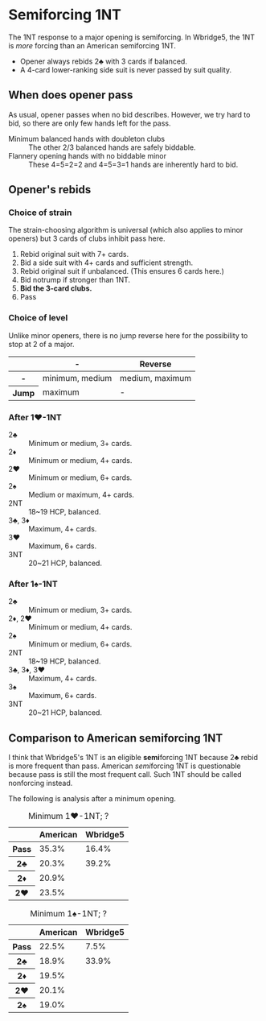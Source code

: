 Semiforcing 1NT
===============
The 1NT response to a major opening is semiforcing.  In Wbridge5, the 1NT is
*more* forcing than an American semiforcing 1NT.

* Opener always rebids 2♣ with 3 cards if balanced.
* A 4-card lower-ranking side suit is never passed by suit quality.

When does opener pass
---------------------
As usual, opener passes when no bid describes.  However, we try hard to bid,
so there are only few hands left for the pass.

<dl>
  <dt>Minimum balanced hands with doubleton clubs</dt>
  <dd>The other 2/3 balanced hands are safely biddable.</dd>

  <dt>Flannery opening hands with no biddable minor</dt>
  <dd>These 4=5=2=2 and 4=5=3=1 hands are inherently hard to bid.</dd>
</dl>

Opener's rebids
---------------
### Choice of strain ###
The strain-choosing algorithm is universal (which also applies to minor
openers) but 3 cards of clubs inhibit pass here.

1. Rebid original suit with 7+ cards.
2. Bid a side suit with 4+ cards and sufficient strength.
3. Rebid original suit if unbalanced. (This ensures 6 cards here.)
4. Bid notrump if stronger than 1NT.
5. **Bid the 3-card clubs.**
6. Pass

### Choice of level ###
Unlike minor openers, there is no jump reverse here for the possibility to stop
at 2 of a major.

<table>
<thead>
<tr><th></th><th>-</th><th>Reverse</th></tr>
</thead>
<tbody>
<tr><th>-</th><td>minimum, medium</td><td>medium, maximum</td></tr>
<tr><th>Jump</th><td>maximum</td><td>-</td></tr>
</tbody>
</table>

### After 1♥-1NT ###
<dl>
  <dt>2♣</dt>
  <dd>Minimum or medium, 3+ cards.</dd>

  <dt>2♦</dt>
  <dd>Minimum or medium, 4+ cards.</dd>

  <dt>2♥</dt>
  <dd>Minimum or medium, 6+ cards.</dd>

  <dt>2♠</dt>
  <dd>Medium or maximum, 4+ cards.</dd>

  <dt>2NT</dt>
  <dd>18~19 HCP, balanced.</dd>

  <dt>3♣, 3♦</dt>
  <dd>Maximum, 4+ cards.</dd>

  <dt>3♥</dt>
  <dd>Maximum, 6+ cards.</dd>

  <dt>3NT</dt>
  <dd>20~21 HCP, balanced.</dd>
</dl>

### After 1♠-1NT ###
<dl>
  <dt>2♣</dt>
  <dd>Minimum or medium, 3+ cards.</dd>

  <dt>2♦, 2♥</dt>
  <dd>Minimum or medium, 4+ cards.</dd>

  <dt>2♠</dt>
  <dd>Minimum or medium, 6+ cards.</dd>

  <dt>2NT</dt>
  <dd>18~19 HCP, balanced.</dd>

  <dt>3♣, 3♦, 3♥</dt>
  <dd>Maximum, 4+ cards.</dd>

  <dt>3♠</dt>
  <dd>Maximum, 6+ cards.</dd>

  <dt>3NT</dt>
  <dd>20~21 HCP, balanced.</dd>
</dl>

Comparison to American semiforcing 1NT
--------------------------------------
I think that Wbridge5's 1NT is an eligible **semi**forcing 1NT because 2♣ rebid
is more frequent than pass.  American *semi*forcing 1NT is questionable because
pass is still the most frequent call.  Such 1NT should be called nonforcing
instead.

The following is analysis after a minimum opening.

<table>
<caption>Minimum 1♥-1NT; ?</caption>
<thead>
<tr><th></th><th>American</th><th>Wbridge5</th></tr>
</thead>
<tbody class="center">
<tr><th>Pass</th><td>35.3%</td><td>16.4%</td></tr>
<tr><th>2♣</th><td>20.3%</td><td>39.2%</td></tr>
<tr><th>2♦</th><td colspan="2">20.9%</td></tr>
<tr><th>2♥</th><td colspan="2">23.5%</td></tr>
</tbody>
</table>

<table>
<caption>Minimum 1♠-1NT; ?</caption>
<thead>
<tr><th></th><th>American</th><th>Wbridge5</th></tr>
</thead>
<tbody class="center">
<tr><th>Pass</th><td>22.5%</td><td>7.5%</td></tr>
<tr><th>2♣</th><td>18.9%</td><td>33.9%</td></tr>
<tr><th>2♦</th><td colspan="2">19.5%</td></tr>
<tr><th>2♥</th><td colspan="2">20.1%</td></tr>
<tr><th>2♠</th><td colspan="2">19.0%</td></tr>
</tbody>
</table>
